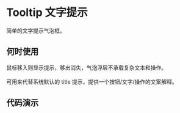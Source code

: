 # Tooltip 文字提示
简单的文字提示气泡框。

## 何时使用
鼠标移入则显示提示，移出消失，气泡浮层不承载复杂文本和操作。  
&emsp;  
可用来代替系统默认的 title 提示，提供一个按钮/文字/操作的文案解释。

## 代码演示
